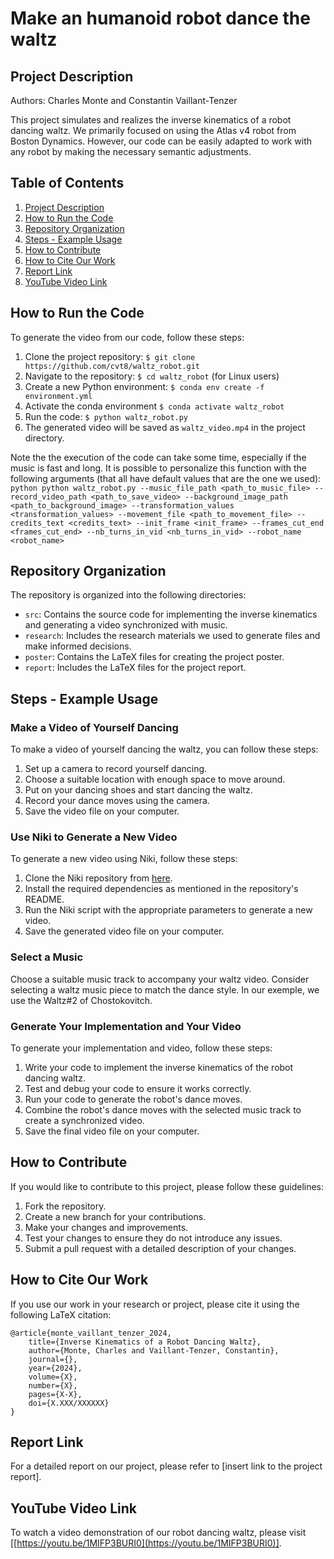 # Make an humanoid robot dance the waltz
## Project Description

Authors: Charles Monte and Constantin Vaillant-Tenzer

This project simulates and realizes the inverse kinematics of a robot dancing waltz. We primarily focused on using the Atlas v4 robot from Boston Dynamics. However, our code can be easily adapted to work with any robot by making the necessary semantic adjustments.

## Table of Contents

1. [Project Description](#project-description)
2. [How to Run the Code](#how-to-run-the-code)
3. [Repository Organization](#repository-organization)
4. [Steps - Example Usage](#steps---example-usage)
5. [How to Contribute](#how-to-contribute)
6. [How to Cite Our Work](#how-to-cite-our-work)
7. [Report Link](#report-link)
8. [YouTube Video Link](#youtube-video-link)

## How to Run the Code

To generate the video from our code, follow these steps:

1. Clone the project repository: `$ git clone https://github.com/cvt8/waltz_robot.git`
2. Navigate to the repository: `$ cd waltz_robot` (for Linux users)
3. Create a new Python environment: `$ conda env create -f environment.yml`
4. Activate the conda environment `$ conda activate waltz_robot`
5. Run the code: `$ python waltz_robot.py`
6. The generated video will be saved as `waltz_video.mp4` in the project directory.

Note the the execution of the code can take some time, especially if the music is fast and long.
It is possible to personalize this function with the following arguments (that all have default values that are the one we used):
`python python waltz_robot.py --music_file_path <path_to_music_file> --record_video_path <path_to_save_video> --background_image_path <path_to_background_image> --transformation_values <transformation_values> --movement_file <path_to_movement_file> --credits_text <credits_text> --init_frame <init_frame> --frames_cut_end <frames_cut_end> --nb_turns_in_vid <nb_turns_in_vid> --robot_name <robot_name>`

## Repository Organization

The repository is organized into the following directories:

- `src`: Contains the source code for implementing the inverse kinematics and generating a video synchronized with music.
- `research`: Includes the research materials we used to generate files and make informed decisions.
- `poster`: Contains the LaTeX files for creating the project poster.
- `report`: Includes the LaTeX files for the project report.

## Steps - Example Usage

### Make a Video of Yourself Dancing

To make a video of yourself dancing the waltz, you can follow these steps:

1. Set up a camera to record yourself dancing.
2. Choose a suitable location with enough space to move around.
3. Put on your dancing shoes and start dancing the waltz.
4. Record your dance moves using the camera.
5. Save the video file on your computer.

### Use Niki to Generate a New Video

To generate a new video using Niki, follow these steps:

1. Clone the Niki repository from [here](https://github.com/Jeff-sjtu/NIKI).
2. Install the required dependencies as mentioned in the repository's README.
3. Run the Niki script with the appropriate parameters to generate a new video.
4. Save the generated video file on your computer.


### Select a Music

Choose a suitable music track to accompany your waltz video. Consider selecting a waltz music piece to match the dance style. In our exemple, we use the Waltz#2 of Chostokovitch.

### Generate Your Implementation and Your Video

To generate your implementation and video, follow these steps:

1. Write your code to implement the inverse kinematics of the robot dancing waltz.
2. Test and debug your code to ensure it works correctly.
3. Run your code to generate the robot's dance moves.
4. Combine the robot's dance moves with the selected music track to create a synchronized video.
5. Save the final video file on your computer.

## How to Contribute

If you would like to contribute to this project, please follow these guidelines:

1. Fork the repository.
2. Create a new branch for your contributions.
3. Make your changes and improvements.
4. Test your changes to ensure they do not introduce any issues.
5. Submit a pull request with a detailed description of your changes.

## How to Cite Our Work

If you use our work in your research or project, please cite it using the following LaTeX citation:

```
@article{monte_vaillant_tenzer_2024,
    title={Inverse Kinematics of a Robot Dancing Waltz},
    author={Monte, Charles and Vaillant-Tenzer, Constantin},
    journal={},
    year={2024},
    volume={X},
    number={X},
    pages={X-X},
    doi={X.XXX/XXXXXX}
}
```

## Report Link

For a detailed report on our project, please refer to [insert link to the project report].

## YouTube Video Link

To watch a video demonstration of our robot dancing waltz, please visit [[https://youtu.be/1MIFP3BURI0](https://youtu.be/1MIFP3BURI0)].